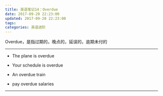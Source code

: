 ```yaml
---
title: 英语笔记14：Overdue
date: 2017-09-20 22:23:00
updated: 2017-09-20 22:23:00
tags:
categories: 英语进阶
---
```



Overdue，是指过期的，晚点的，延误的，逾期未付的

---
- The plane is overdue

- Your schedule is overdue

- An overdue train

- pay overdue salaries

---